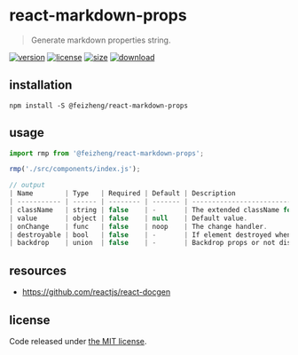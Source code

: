 # react-markdown-props
> Generate markdown properties string.

[![version][version-image]][version-url]
[![license][license-image]][license-url]
[![size][size-image]][size-url]
[![download][download-image]][download-url]

## installation
```shell
npm install -S @feizheng/react-markdown-props
```

## usage
```js
import rmp from '@feizheng/react-markdown-props';

rmp('./src/components/index.js');

// output
| Name        | Type   | Required | Default | Description                                 |
| ----------- | ------ | -------- | ------- | ------------------------------------------- |
| className   | string | false    | -       | The extended className for component.       |
| value       | object | false    | null    | Default value.                              |
| onChange    | func   | false    | noop    | The change handler.                         |
| destroyable | bool   | false    | -       | If element destroyed when visible to false. |
| backdrop    | union  | false    | -       | Backdrop props or not display backdrop.     |
```

## resources
- https://github.com/reactjs/react-docgen


## license
Code released under [the MIT license](https://github.com/afeiship/react-markdown-props/blob/master/LICENSE.txt).

[version-image]: https://img.shields.io/npm/v/@feizheng/react-markdown-props
[version-url]: https://npmjs.org/package/@feizheng/react-markdown-props

[license-image]: https://img.shields.io/npm/l/@feizheng/react-markdown-props
[license-url]: https://github.com/afeiship/react-markdown-props/blob/master/LICENSE.txt

[size-image]: https://img.shields.io/bundlephobia/minzip/@feizheng/react-markdown-props
[size-url]: https://github.com/afeiship/react-markdown-props/blob/master/dist/react-markdown-props.min.js

[download-image]: https://img.shields.io/npm/dm/@feizheng/react-markdown-props
[download-url]: https://www.npmjs.com/package/@feizheng/react-markdown-props
